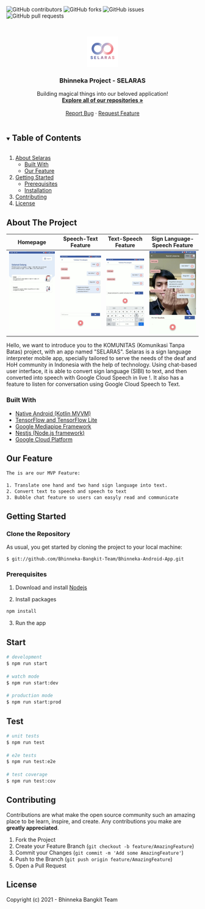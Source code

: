 
![GitHub contributors](https://img.shields.io/github/contributors/Bhinneka-Bangkit-Team/Bhinneka-Android-App) ![GitHub forks](https://img.shields.io/github/forks/Bhinneka-Bangkit-Team/Bhinneka-Android-App) ![GitHub issues](https://img.shields.io/github/issues/Bhinneka-Bangkit-Team/Bhinneka-Android-App) ![GitHub pull requests](https://img.shields.io/github/issues-pr/Bhinneka-Bangkit-Team/Bhinneka-Android-App)

<!-- PROJECT LOGO -->
<br />
<p align="center">
  <a href="https://github.com/othneildrew/Best-README-Template">
    <img src="https://github.com/Bhinneka-Bangkit-Team/Bhinneka-MachineLearning-Research/blob/main/logo.png" alt="Logo" width="80" height="80">
  </a>

  <h3 align="center">Bhinneka Project - SELARAS</h3>

  <p align="center">
    Building magical things into our beloved application!
    <br />
    <a href="https://github.com/Bhinneka-Bangkit-Team"><strong>Explore all of our repositories »</strong></a>
    <br />
    <br />
    <a href="https://github.com/othneildrew/Best-README-Template/issues">Report Bug</a>
    ·
    <a href="https://github.com/othneildrew/Best-README-Template/issues">Request Feature</a>
  </p>
</p>

<details open="open">
  <summary><h2 style="display: inline-block">Table of Contents</h2></summary>
  <ol>
    <li>
      <a href="#about-selaras">About Selaras</a>
      <ul>
        <li><a href="#built-with">Built With</a></li>
        <li><a href="#our-feature">Our Feature</a></li>
      </ul>
    </li>
    <li>
      <a href="#getting-started">Getting Started</a>
      <ul>
        <li><a href="#prerequisites">Prerequisites</a></li>
        <li><a href="#installation">Installation</a></li>
      </ul>
    </li>
    <li><a href="#contributing">Contributing</a></li>
    <li><a href="#license">License</a></li>
  </ol>
</details>

##
## About The Project
Homepage           |  Speech-Text Feature          |  Text-Speech Feature        | Sign Language-Speech Feature
:-------------------------:|:-------------------------: |:-------------------------:|:-------------------------:
![](https://github.com/Bhinneka-Bangkit-Team/Bhinneka-MachineLearning-Research/blob/main/capss4.jpg) | ![](https://github.com/Bhinneka-Bangkit-Team/Bhinneka-MachineLearning-Research/blob/main/capss3.jpg) | ![](https://github.com/Bhinneka-Bangkit-Team/Bhinneka-MachineLearning-Research/blob/main/capss2.jpg) | ![](https://github.com/Bhinneka-Bangkit-Team/Bhinneka-MachineLearning-Research/blob/main/capss1.jpg)

Hello, we want to introduce you to the KOMUNITAS (Komunikasi Tanpa Batas) project, with an app named "SELARAS". Selaras is a sign language interpreter mobile app, specially tailored to serve the needs of the deaf and HoH community in Indonesia with the help of technology. Using chat-based user interface, it is able to convert sign language (SIBI) to text, and then converted into speech with Google Cloud Speech in live !. It also has a feature to listen for conversation using Google Cloud Speech to Text.

### Built With
* [Native Android (Kotlin MVVM)](https://developer.android.com)
* [TensorFlow and TensorFlow Lite](https://tensorflow.org)
* [Google Mediapipe Framework](https://google.github.io/mediapipe/)
* [Nestjs (Node.js framework)](https://nestjs.com)
* [Google Cloud Platform](https://cloud.google.com)

## Our Feature
```
The is are our MVP Feature:

1. Translate one hand and two hand sign language into text.
2. Convert text to speech and speech to text
3. Bubble chat feature so users can easyly read and communicate
```
## Getting Started

### Clone the Repository

As usual, you get started by cloning the project to your local machine:

```
$ git://github.com/Bhinneka-Bangkit-Team/Bhinneka-Android-App.git
```

### Prerequisites


1. Download and install [Nodejs](https://nodejs.org/en/download/)

2. Install packages
  ```sh
  npm install
  ```

3. Run the app

## Start

```bash
# development
$ npm run start

# watch mode
$ npm run start:dev

# production mode
$ npm run start:prod
```

## Test

```bash
# unit tests
$ npm run test

# e2e tests
$ npm run test:e2e

# test coverage
$ npm run test:cov
```

## Contributing

Contributions are what make the open source community such an amazing place to be learn, inspire, and create. Any contributions you make are **greatly appreciated**.

1. Fork the Project
2. Create your Feature Branch (`git checkout -b feature/AmazingFeature`)
3. Commit your Changes (`git commit -m 'Add some AmazingFeature'`)
4. Push to the Branch (`git push origin feature/AmazingFeature`)
5. Open a Pull Request

<!-- LICENSE -->
## License
Copyright (c) 2021 - Bhinneka Bangkit Team
